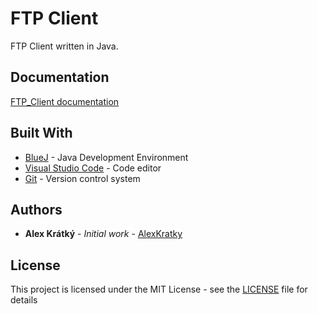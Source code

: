 # FTP Client
FTP Client written in Java. 

## Documentation
[FTP_Client documentation](https://www.bluej.org/)

## Built With

* [BlueJ](https://www.bluej.org/) - Java Development Environment
* [Visual Studio Code](https://code.visualstudio.com/) - Code editor
* [Git](https://git-scm.com/) - Version control system 

## Authors

* **Alex Krátký** - *Initial work* - [AlexKratky](https://github.com/AlexKratky)

## License

This project is licensed under the MIT License - see the [LICENSE](LICENSE) file for details
